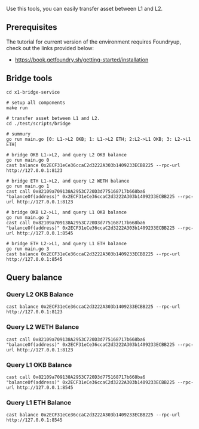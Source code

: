 Use this tools, you can easily transfer asset between L1 and L2.

## Prerequisites
The tutorial for current version of the environment requires Foundryup, check out the links provided below:
- https://book.getfoundry.sh/getting-started/installation

## Bridge tools
```
cd x1-bridge-service

# setup all components 
make run

# transfer asset between L1 and L2.
cd ./test/scripts/bridge

# summury
go run main.go [0: L1->L2 OKB; 1: L1->L2 ETH; 2:L2->L1 OKB; 3: L2->L1 ETH]

# bridge OKB L1->L2, and query L2 OKB balance
go run main.go 0
cast balance 0x2ECF31eCe36ccaC2d3222A303b1409233ECBB225 --rpc-url http://127.0.0.1:8123

# bridge ETH L1->L2, and query L2 WETH balance
go run main.go 1
cast call 0x82109a709138A2953C720D3d775168717b668ba6 "balanceOf(address)" 0x2ECF31eCe36ccaC2d3222A303b1409233ECBB225 --rpc-url http://127.0.0.1:8123

# bridge OKB L2->L1, and query L1 OKB balance
go run main.go 2
cast call 0x82109a709138A2953C720D3d775168717b668ba6 "balanceOf(address)" 0x2ECF31eCe36ccaC2d3222A303b1409233ECBB225 --rpc-url http://127.0.0.1:8545

# bridge ETH L2->L1, and query L1 ETH balance
go run main.go 3
cast balance 0x2ECF31eCe36ccaC2d3222A303b1409233ECBB225 --rpc-url http://127.0.0.1:8545

```

## Query balance
### Query L2 OKB Balance
```
cast balance 0x2ECF31eCe36ccaC2d3222A303b1409233ECBB225 --rpc-url http://127.0.0.1:8123
``` 

### Query L2 WETH Balance
```
cast call 0x82109a709138A2953C720D3d775168717b668ba6 "balanceOf(address)" 0x2ECF31eCe36ccaC2d3222A303b1409233ECBB225 --rpc-url http://127.0.0.1:8123
```

### Query L1 OKB Balance
```
cast call 0x82109a709138A2953C720D3d775168717b668ba6 "balanceOf(address)" 0x2ECF31eCe36ccaC2d3222A303b1409233ECBB225 --rpc-url http://127.0.0.1:8545
```

### Query L1 ETH Balance
```
cast balance 0x2ECF31eCe36ccaC2d3222A303b1409233ECBB225 --rpc-url http://127.0.0.1:8545
```